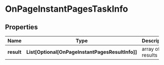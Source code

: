 # OnPageInstantPagesTaskInfo


## Properties

| Name | Type | Description | Notes |
|------------ | ------------- | ------------- | -------------|
**result** | **List[Optional[OnPageInstantPagesResultInfo]]** | array of results |[optional]|